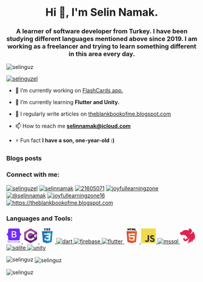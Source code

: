 <h1 align="center">Hi 👋, I'm Selin Namak.</h1>
<h3 align="center">A learner of software developer from Turkey. I have been studying different languages mentioned above since 2019. I am working as a freelancer and trying to learn something different in this area every day.</h3>

<p align="left"> <img src="https://komarev.com/ghpvc/?username=selinguz&label=Profile%20views&color=0e75b6&style=flat" alt="selinguz" /> </p>

<p align="left"> <a href="https://twitter.com/selinguzel" target="blank"><img src="https://img.shields.io/twitter/follow/selinguzel?logo=twitter&style=for-the-badge" alt="selinguzel" /></a> </p>

- 🔭 I’m currently working on [FlashCards app.](https://play.google.com/store/apps/details?id=com.cemnamak.flash_cards)

- 🌱 I’m currently learning **Flutter and Unity.**

- 📝 I regularly write articles on [theblankbookofme.blogspot.com](theblankbookofme.blogspot.com)

- 📫 How to reach me **selinnamak@icloud.com**

- ⚡ Fun fact **I have a son, one-year-old :)**

### Blogs posts
<!-- BLOG-POST-LIST:START -->
<!-- BLOG-POST-LIST:END -->

<h3 align="left">Connect with me:</h3>
<p align="left">
<a href="https://twitter.com/selinguzel" target="blank"><img align="center" src="https://raw.githubusercontent.com/rahuldkjain/github-profile-readme-generator/master/src/images/icons/Social/twitter.svg" alt="selinguzel" height="30" width="40" /></a>
<a href="https://linkedin.com/in/selinnamak" target="blank"><img align="center" src="https://raw.githubusercontent.com/rahuldkjain/github-profile-readme-generator/master/src/images/icons/Social/linked-in-alt.svg" alt="selinnamak" height="30" width="40" /></a>
<a href="https://stackoverflow.com/users/21605071" target="blank"><img align="center" src="https://raw.githubusercontent.com/rahuldkjain/github-profile-readme-generator/master/src/images/icons/Social/stack-overflow.svg" alt="21605071" height="30" width="40" /></a>
<a href="https://instagram.com/joyfullearningzone" target="blank"><img align="center" src="https://raw.githubusercontent.com/rahuldkjain/github-profile-readme-generator/master/src/images/icons/Social/instagram.svg" alt="joyfullearningzone" height="30" width="40" /></a>
<a href="https://medium.com/@selinnamak" target="blank"><img align="center" src="https://raw.githubusercontent.com/rahuldkjain/github-profile-readme-generator/master/src/images/icons/Social/medium.svg" alt="@selinnamak" height="30" width="40" /></a>
<a href="https://www.youtube.com/c/joyfullearningzone16" target="blank"><img align="center" src="https://raw.githubusercontent.com/rahuldkjain/github-profile-readme-generator/master/src/images/icons/Social/youtube.svg" alt="joyfullearningzone16" height="30" width="40" /></a>
<a href="/https://theblankbookofme.blogspot.com" target="blank"><img align="center" src="https://raw.githubusercontent.com/rahuldkjain/github-profile-readme-generator/master/src/images/icons/Social/rss.svg" alt="https://theblankbookofme.blogspot.com" height="30" width="40" /></a>
</p>

<h3 align="left">Languages and Tools:</h3>
<p align="left"> <a href="https://getbootstrap.com" target="_blank" rel="noreferrer"> <img src="https://raw.githubusercontent.com/devicons/devicon/master/icons/bootstrap/bootstrap-plain-wordmark.svg" alt="bootstrap" width="40" height="40"/> </a> <a href="https://www.w3schools.com/cs/" target="_blank" rel="noreferrer"> <img src="https://raw.githubusercontent.com/devicons/devicon/master/icons/csharp/csharp-original.svg" alt="csharp" width="40" height="40"/> </a> <a href="https://www.w3schools.com/css/" target="_blank" rel="noreferrer"> <img src="https://raw.githubusercontent.com/devicons/devicon/master/icons/css3/css3-original-wordmark.svg" alt="css3" width="40" height="40"/> </a> <a href="https://dart.dev" target="_blank" rel="noreferrer"> <img src="https://www.vectorlogo.zone/logos/dartlang/dartlang-icon.svg" alt="dart" width="40" height="40"/> </a> <a href="https://firebase.google.com/" target="_blank" rel="noreferrer"> <img src="https://www.vectorlogo.zone/logos/firebase/firebase-icon.svg" alt="firebase" width="40" height="40"/> </a> <a href="https://flutter.dev" target="_blank" rel="noreferrer"> <img src="https://www.vectorlogo.zone/logos/flutterio/flutterio-icon.svg" alt="flutter" width="40" height="40"/> </a> <a href="https://www.w3.org/html/" target="_blank" rel="noreferrer"> <img src="https://raw.githubusercontent.com/devicons/devicon/master/icons/html5/html5-original-wordmark.svg" alt="html5" width="40" height="40"/> </a> <a href="https://developer.mozilla.org/en-US/docs/Web/JavaScript" target="_blank" rel="noreferrer"> <img src="https://raw.githubusercontent.com/devicons/devicon/master/icons/javascript/javascript-original.svg" alt="javascript" width="40" height="40"/> </a> <a href="https://www.microsoft.com/en-us/sql-server" target="_blank" rel="noreferrer"> <img src="https://www.svgrepo.com/show/303229/microsoft-sql-server-logo.svg" alt="mssql" width="40" height="40"/> </a> <a href="https://nestjs.com/" target="_blank" rel="noreferrer"> <img src="https://raw.githubusercontent.com/devicons/devicon/master/icons/nestjs/nestjs-plain.svg" alt="nestjs" width="40" height="40"/> </a> <a href="https://www.sqlite.org/" target="_blank" rel="noreferrer"> <img src="https://www.vectorlogo.zone/logos/sqlite/sqlite-icon.svg" alt="sqlite" width="40" height="40"/> </a> <a href="https://unity.com/" target="_blank" rel="noreferrer"> <img src="https://www.vectorlogo.zone/logos/unity3d/unity3d-icon.svg" alt="unity" width="40" height="40"/> </a> </p>

<p><img align="left" src="https://github-readme-stats.vercel.app/api/top-langs?username=selinguz&show_icons=true&locale=en&layout=compact" alt="selinguz" /></p>

<p>&nbsp;<img align="center" src="https://github-readme-stats.vercel.app/api?username=selinguz&show_icons=true&locale=en" alt="selinguz" /></p>

<p><img align="center" src="https://github-readme-streak-stats.herokuapp.com/?user=selinguz&" alt="selinguz" /></p>
